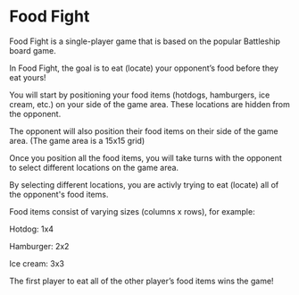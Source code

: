 # Food Fight
Food Fight is a single-player game that is based on the popular Battleship board game. 

In Food Fight, the goal is to eat (locate) your opponent’s food before they eat yours!

You will start by positioning your food items (hotdogs, hamburgers, ice cream, etc.) on your side of the game area. 
These locations are hidden from the opponent.

The opponent will also position their food items on their side of the game area.
(The game area is a 15x15 grid)

Once you position all the food items, you will take turns with the opponent to select different locations on the game area.

By selecting different locations, you are activly trying to eat (locate) all of the opponent's food items.

Food items consist of varying sizes (columns x rows), for example:

Hotdog: 1x4
 
Hamburger: 2x2

Ice cream: 3x3

The first player to eat all of the other player’s food items wins the game! 
